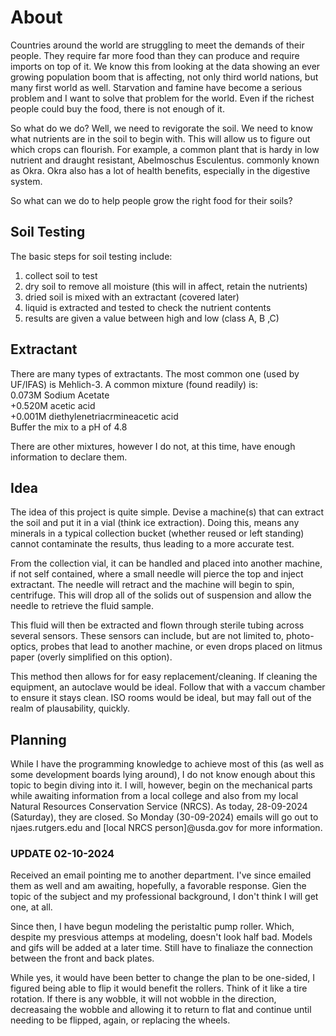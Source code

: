 # About

Countries around the world are struggling to meet the demands of their people.
They require far more food than they can produce and require imports on top of
it. We know this from looking at the data showing an ever growing population 
boom that is affecting, not only third world nations, but many first world as
well. Starvation and famine have become a serious problem and I want to solve
that problem for the world. Even if the richest people could buy the food, 
there is not enough of it.  

So what do we do? Well, we need to revigorate the soil. We need to know what 
nutrients are in the soil to begin with. This will allow us to figure out which
crops can flourish. For example, a common plant that is hardy in low nutrient 
and draught resistant, Abelmoschus Esculentus. commonly known as Okra. Okra 
also has a lot of health benefits, especially in the digestive system. 

So what can we do to help people grow the right food for their soils?

## Soil Testing

The basic steps for soil testing include:  
1. collect soil to test  
2. dry soil to remove all moisture (this will in affect, retain the nutrients)  
3. dried soil is mixed with an extractant (covered later)  
4. liquid is extracted and tested to check the nutrient contents  
5. results are given a value between high and low (class A, B ,C)  

## Extractant

There are many types of extractants. The most common one (used by UF/IFAS) is
Mehlich-3. A common mixture (found readily) is:  
 0.073M Sodium Acetate  
+0.520M  acetic acid  
+0.001M diethylenetriacrmineacetic acid  
Buffer the mix to a pH of 4.8  

There are other mixtures, however I do not, at this time, have enough
information to declare them. 

## Idea

The idea of this project is quite simple. Devise a machine(s) that can extract
the soil and put it in a vial (think ice extraction). Doing this, means any
minerals in a typical collection bucket (whether reused or left standing) cannot
contaminate the results, thus leading to a more accurate test. 

From the collection vial, it can be handled and placed into another machine, if
not self contained, where a small needle will pierce the top and inject
extractant. The needle will retract and the machine will begin to spin,
centrifuge. This will drop all of the solids out of suspension and allow the
needle to retrieve the fluid sample.

This fluid will then be extracted and flown through sterile tubing across
several sensors. These sensors can include, but are not limited to, 
photo-optics, probes that lead to another machine, or even drops placed on
litmus paper (overly simplified on this option). 

This method then allows for for easy replacement/cleaning. If cleaning the
equipment, an autoclave would be ideal. Follow that with a vaccum chamber to
ensure it stays clean. ISO rooms would be ideal, but may fall out of the realm
of plausability, quickly.

## Planning

While I have the programming knowledge to achieve most of this (as well as some
development boards lying around), I do not know enough about this topic to begin
diving into it. I will, however, begin on the mechanical parts while awaiting
information from a local college and also from my local Natural Resources
Conservation Service (NRCS). As today, 28-09-2024 (Saturday), they are closed.
So Monday (30-09-2024) emails will go out to njaes.rutgers.edu and 
[local NRCS person]@usda.gov for more information.

### UPDATE 02-10-2024

Received an email pointing me to another department. I've since emailed them as
well and am awaiting, hopefully, a favorable response. Gien the topic of the
subject and my professional background, I don't think I will get one, at all.

Since then, I have begun modeling the peristaltic pump roller. Which, despite my
presvious attemps at modeling, doesn't look half bad. Models and gifs will be
added at a later time. Still have to finaliaze the connection between the front
and back plates.

While yes, it would have been better to change the plan to be one-sided, I
figured being able to flip it would benefit the rollers. Think of it like a tire
rotation. If there is any wobble, it will not wobble in the direction,
decreasaing the wobble and allowing it to return to flat and continue until
needing to be flipped, again, or replacing the wheels.

